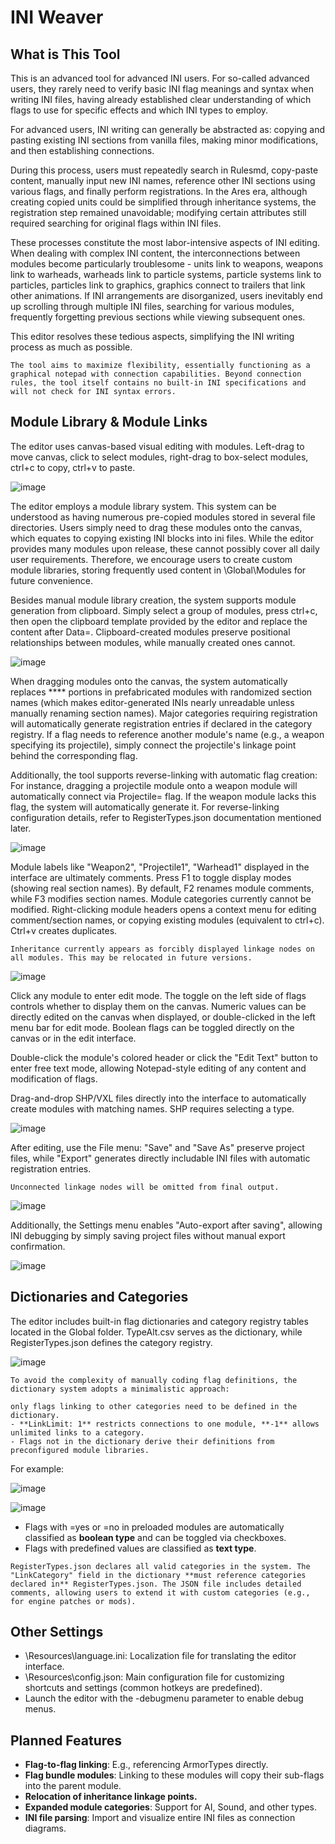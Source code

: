 
# INI Weaver
## What is This Tool

This is an advanced tool for advanced INI users. For so-called advanced users, they rarely need to verify basic INI flag meanings and syntax when writing INI files, having already established clear understanding of which flags to use for specific effects and which INI types to employ.

For advanced users, INI writing can generally be abstracted as: copying and pasting existing INI sections from vanilla files, making minor modifications, and then establishing connections.

During this process, users must repeatedly search in Rulesmd, copy-paste content, manually input new INI names, reference other INI sections using various flags, and finally perform registrations. In the Ares era, although creating copied units could be simplified through inheritance systems, the registration step remained unavoidable; modifying certain attributes still required searching for original flags within INI files.

These processes constitute the most labor-intensive aspects of INI editing. When dealing with complex INI content, the interconnections between modules become particularly troublesome - units link to weapons, weapons link to warheads, warheads link to particle systems, particle systems link to particles, particles link to graphics, graphics connect to trailers that link other animations. If INI arrangements are disorganized, users inevitably end up scrolling through multiple INI files, searching for various modules, frequently forgetting previous sections while viewing subsequent ones.

This editor resolves these tedious aspects, simplifying the INI writing process as much as possible.

```{note}
The tool aims to maximize flexibility, essentially functioning as a graphical notepad with connection capabilities. Beyond connection rules, the tool itself contains no built-in INI specifications and will not check for INI syntax errors.
```

## Module Library & Module Links
The editor uses canvas-based visual editing with modules. Left-drag to move canvas, click to select modules, right-drag to box-select modules, ctrl+c to copy, ctrl+v to paste.

![image](../pic/Module_Links.png)

The editor employs a module library system. This system can be understood as having numerous pre-copied modules stored in several file directories. Users simply need to drag these modules onto the canvas, which equates to copying existing INI blocks into ini files. While the editor provides many modules upon release, these cannot possibly cover all daily user requirements. Therefore, we encourage users to create custom module libraries, storing frequently used content in \Global\Modules for future convenience.

Besides manual module library creation, the system supports module generation from clipboard. Simply select a group of modules, press ctrl+c, then open the clipboard template provided by the editor and replace the content after Data=. Clipboard-created modules preserve positional relationships between modules, while manually created ones cannot.

![image](../pic/Data.png)

When dragging modules onto the canvas, the system automatically replaces **** portions in prefabricated modules with randomized section names (which makes editor-generated INIs nearly unreadable unless manually renaming section names). Major categories requiring registration will automatically generate registration entries if declared in the category registry. If a flag needs to reference another module's name (e.g., a weapon specifying its projectile), simply connect the projectile's linkage point behind the corresponding flag.

Additionally, the tool supports reverse-linking with automatic flag creation: For instance, dragging a projectile module onto a weapon module will automatically connect via Projectile= flag. If the weapon module lacks this flag, the system will automatically generate it. For reverse-linking configuration details, refer to RegisterTypes.json documentation mentioned later.

![image](../pic/RegisterTypes.png)

Module labels like "Weapon2", "Projectile1", "Warhead1" displayed in the interface are ultimately comments. Press F1 to toggle display modes (showing real section names). By default, F2 renames module comments, while F3 modifies section names. Module categories currently cannot be modified. Right-clicking module headers opens a context menu for editing comment/section names, or copying existing modules (equivalent to ctrl+c). Ctrl+v creates duplicates.

```{note}
Inheritance currently appears as forcibly displayed linkage nodes on all modules. This may be relocated in future versions.
```

![image](../pic/Edit_Text.png)

Click any module to enter edit mode. The toggle on the left side of flags controls whether to display them on the canvas. Numeric values can be directly edited on the canvas when displayed, or double-clicked in the left menu bar for edit mode. Boolean flags can be toggled directly on the canvas or in the edit interface.

Double-click the module's colored header or click the "Edit Text" button to enter free text mode, allowing Notepad-style editing of any content and modification of flags.

Drag-and-drop SHP/VXL files directly into the interface to automatically create modules with matching names. SHP requires selecting a type.

![image](../pic/drag_file.png)

After editing, use the File menu: "Save" and "Save As" preserve project files, while "Export" generates directly includable INI files with automatic registration entries.

```{important}
Unconnected linkage nodes will be omitted from final output.
```

![image](../pic/save_iproj.png)

Additionally, the Settings menu enables "Auto-export after saving", allowing INI debugging by simply saving project files without manual export confirmation.

![image](../pic/Settings_menu.png)

## Dictionaries and Categories
The editor includes built-in flag dictionaries and category registry tables located in the Global folder. TypeAlt.csv serves as the dictionary, while RegisterTypes.json defines the category registry.

![image](../pic/excel.png)

```{hint}
To avoid the complexity of manually coding flag definitions, the dictionary system adopts a minimalistic approach:

only flags linking to other categories need to be defined in the dictionary.
- **LinkLimit: 1** restricts connections to one module, **-1** allows unlimited links to a category.
- Flags not in the dictionary derive their definitions from preconfigured module libraries.
```

For example:

![image](../pic/LinkLimit_Brow.png)

![image](../pic/LinkLimit_npp.png)

- Flags with =yes or =no in preloaded modules are automatically classified as **boolean type** and can be toggled via checkboxes.
- Flags with predefined values are classified as **text type**.

```{note}
RegisterTypes.json declares all valid categories in the system. The "LinkCategory" field in the dictionary **must reference categories declared in** RegisterTypes.json. The JSON file includes detailed comments, allowing users to extend it with custom categories (e.g., for engine patches or mods).
```

## Other Settings
- \Resources\language.ini: Localization file for translating the editor interface.
- \Resources\config.json: Main configuration file for customizing shortcuts and settings (common hotkeys are predefined).
- Launch the editor with the -debugmenu parameter to enable debug menus.

## Planned Features
- **Flag-to-flag linking**: E.g., referencing ArmorTypes directly.
- **Flag bundle modules**: Linking to these modules will copy their sub-flags into the parent module.
- **Relocation of inheritance linkage points.**
- **Expanded module categories**: Support for AI, Sound, and other types.
- **INI file parsing**: Import and visualize entire INI files as connection diagrams.
